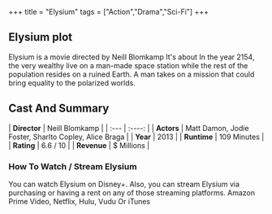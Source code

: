 +++
title = "Elysium"
tags = ["Action","Drama","Sci-Fi"]
+++
## Elysium plot
Elysium is a movie directed by Neill Blomkamp It's about In the year 2154, the very wealthy live on a man-made space station while the rest of the population resides on a ruined Earth. A man takes on a mission that could bring equality to the polarized worlds.
## Cast And Summary
| **Director**      | Neill Blomkamp |
    | :---        |    :----:   |
    |  **Actors** | Matt Damon, Jodie Foster, Sharlto Copley, Alice Braga |
    | **Year**   | 2013    |
    |  **Runtime** | 109 Minutes |
    |  **Rating** | 6.6 / 10 | 
    |  **Revenue** | $ Millions |
### How To Watch / Stream Elysium
You can watch Elysium on Disney+.
Also, you can stream Elysium via purchasing or having a rent on any of those streaming platforms.
Amazon Prime Video, Netflix, Hulu, Vudu Or iTunes